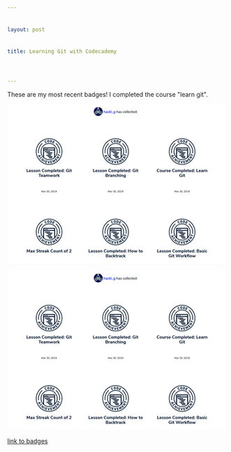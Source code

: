 ```yaml
---


layout: post


title: Learning Git with Codecademy



---
```





These are my most recent badges! I completed the course "learn git".


![image markdown](./pictures_for_posts/GabrieleHackl_badges_git.jpg)

<img src="
pictures_for_posts/GabrieleHackl_badges_git.jpg" alt="image html"/>

[link to badges](https://www.codecademy.com/users/hackl_g/achievements)
